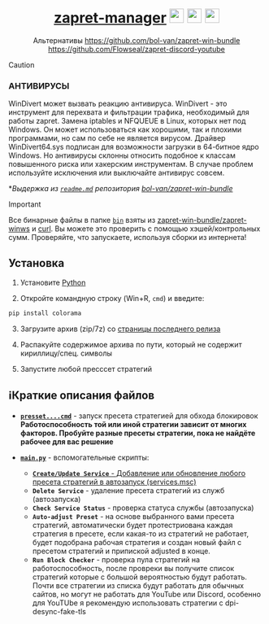 <div align="center">
  
#  <a href="https://github.com/SlenderSolo/zapret-manager">zapret-manager</a> <img src="https://cdn-icons-png.flaticon.com/128/5968/5968756.png" height=28 /> <img src="https://cdn-icons-png.flaticon.com/128/1384/1384060.png" height=28 /> <img src="https://cdn-icons-png.flaticon.com/512/5968/5968819.png" height=28 />

Альтернативы https://github.com/bol-van/zapret-win-bundle https://github.com/Flowseal/zapret-discord-youtube
</div>

> [!CAUTION]
>
> ### АНТИВИРУСЫ
> WinDivert может вызвать реакцию антивируса.
> WinDivert - это инструмент для перехвата и фильтрации трафика, необходимый для работы zapret.
> Замена iptables и NFQUEUE в Linux, которых нет под Windows.
> Он может использоваться как хорошими, так и плохими программами, но сам по себе не является вирусом.
> Драйвер WinDivert64.sys подписан для возможности загрузки в 64-битное ядро Windows.
> Но антивирусы склонны относить подобное к классам повышенного риска или хакерским инструментам.
> В случае проблем используйте исключения или выключайте антивирус совсем.
>
> **Выдержка из [`readme.md`](https://github.com/bol-van/zapret-win-bundle/blob/master/readme.md#%D0%B0%D0%BD%D1%82%D0%B8%D0%B2%D0%B8%D1%80%D1%83%D1%81%D1%8B) репозитория [bol-van/zapret-win-bundle](https://github.com/bol-van/zapret-win-bundle)*

> [!IMPORTANT]
> Все бинарные файлы в папке [`bin`](./bin) взяты из [zapret-win-bundle/zapret-winws](https://github.com/bol-van/zapret-win-bundle/tree/master/zapret-winws) и [curl](https://curl.se/download.html). Вы можете это проверить с помощью хэшей/контрольных сумм. Проверяйте, что запускаете, используя сборки из интернета!

## Установка

1. Установите [Python](https://python.org/downloads/)

2. Откройте командную строку (Win+R, `cmd`) и введите:
```cmd
pip install colorama
```

3. Загрузите архив (zip/7z) со [страницы последнего релиза](https://github.com/SlenderSolo/zapret-manager/releases/latest)

4. Распакуйте содержимое архива по пути, который не содержит кириллицу/спец. символы

5. Запустите любой пресссет стратегий 

## ℹКраткие описания файлов

- [**`presset....cmd`**](./presset_fakeds_m.cmd) - запуск пресета стратегией для обхода блокировок  
  **Работоспособность той или иной стратегии зависит от многих факторов. Пробуйте разные пресеты стратегии, пока не найдёте рабочее для вас решение**

- [**`main.py`**](./main.py) - вспомогательные скрипты:
  - <ins>**`Create/Update Service`** - Добавление или обновление любого пресета стратегий в автозапуск (services.msc)</ins>
  - **`Delete Service`** - удаление пресета стратегий из служб (автозапуска)
  - **`Check Service Status`** - проверка статуса службы (автозапуска)
  - **`Auto-adjust Preset`** - на основе выбранного вами пресета стратегий, автоматически будет протестриована каждая стратегия в пресете,
  если какая-то из стратегий не работает, будет подобрана рабочая стратегия и создан новый файл с пресетом стратегий и припиской adjusted в конце.
  - **`Run Block Checker`** - проверка пула стратегий на работоспособность, после провреки вы получите список стратегий
  которые с большой вероятностью будут работать. Почти все стратегии из списка будут работать для обычных сайтов,
  но могут не работать для YouTube или Discord, особенно для YouTUbe я рекомендую использовать стратегии с dpi-desync-fake-tls
